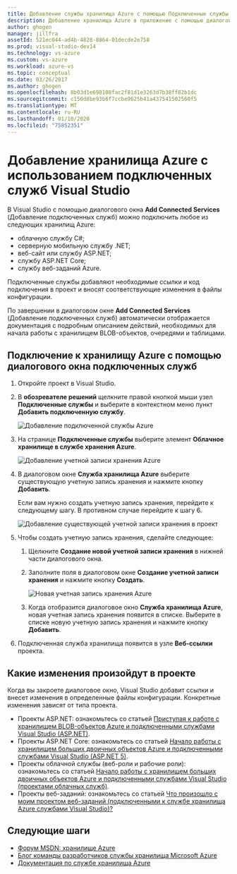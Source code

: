 ```yaml
---
title: Добавление службы хранилища Azure с помощью Подключенные службы
description: Добавление хранилища Azure в приложение с помощью диалогового окна "Добавление подключенных служб" в Visual Studio
author: ghogen
manager: jillfra
assetId: 521ec044-ad4b-4828-8864-01decde2e758
ms.prod: visual-studio-dev14
ms.technology: vs-azure
ms.custom: vs-azure
ms.workload: azure-vs
ms.topic: conceptual
ms.date: 03/26/2017
ms.author: ghogen
ms.openlocfilehash: 8b03d1e698108fac2f81d1e3263d7b38ff82b1dc
ms.sourcegitcommit: c150d0be93b6f7ccbe9625b41a437541502560f5
ms.translationtype: MT
ms.contentlocale: ru-RU
ms.lasthandoff: 01/10/2020
ms.locfileid: "75852351"
---
```

# <a name="adding-azure-storage-by-using-visual-studio-connected-services"></a>Добавление хранилища Azure с использованием подключенных служб Visual Studio
В Visual Studio с помощью диалогового окна **Add Connected Services** (Добавление подключенных служб) можно подключить любое из следующих хранилищ Azure:

- облачную службу C#;
- серверную мобильную службу .NET;
- веб-сайт или службу ASP.NET;
- службу ASP.NET Core;
- службу веб-заданий Azure.

Подключенные службы добавляют необходимые ссылки и код подключения в проект и вносят соответствующие изменения в файлы конфигурации.

По завершении в диалоговом окне **Add Connected Services** (Добавление подключенных служб) автоматически отображается документация с подробным описанием действий, необходимых для начала работы с хранилищем BLOB-объектов, очередями и таблицами.

## <a name="connect-to-azure-storage-using-the-connected-services-dialog"></a>Подключение к хранилищу Azure с помощью диалогового окна подключенных служб
1. Откройте проект в Visual Studio.

1. В **обозревателе решений** щелкните правой кнопкой мыши узел **Подключенные службы** и выберите в контекстном меню пункт **Добавить подключенную службу**.

    ![Добавление подключенной службы Azure](./media/vs-azure-tools-connected-services-storage/IC796702.png)

1. На странице **Подключенные службы** выберите элемент **Облачное хранилище в службе хранения Azure**.

    ![Добавление учетной записи хранения Azure](./media/vs-azure-tools-connected-services-storage/add-azure-storage.png)

1. В диалоговом окне **Служба хранилища Azure** выберите существующую учетную запись хранения и нажмите кнопку **Добавить**.

    Если вам нужно создать учетную запись хранения, перейдите к следующему шагу. В противном случае перейдите к шагу 6.

    ![Добавление существующей учетной записи хранения в проект](./media/vs-azure-tools-connected-services-storage/select-azure-storage-account.png)

1. Чтобы создать учетную запись хранения, сделайте следующее:

   1. Щелкните **Создание новой учетной записи хранения** в нижней части диалогового окна.

   1. Заполните поля в диалоговом окне **Создание учетной записи хранения** и нажмите кнопку **Создать**.

       ![Новая учетная запись хранения Azure](./media/vs-azure-tools-connected-services-storage/create-storage-account.png)

   1. Когда отобразится диалоговое окно **Служба хранилища Azure**, новая учетная запись хранения появится в списке. Выберите в списке новую учетную запись хранения и нажмите кнопку **Добавить**.

1. Подключенная служба хранилища появится в узле **Веб-ссылки** проекта.

## <a name="how-your-project-is-modified"></a>Какие изменения произойдут в проекте
Когда вы закроете диалоговое окно, Visual Studio добавит ссылки и внесет изменения в определенные файлы конфигурации. Конкретные изменения зависят от типа проекта.

- Проекты ASP.NET: ознакомьтесь со статьей [Приступая к работе с хранилищем BLOB-объектов Azure и подключенными службами Visual Studio (ASP.NET)](https://docs.microsoft.com/azure/visual-studio/vs-storage-aspnet-getting-started-blobs).
- Проекты ASP.NET Core: ознакомьтесь со статьей [Начало работы с хранилищем больших двоичных объектов Azure и подключенными службами Visual Studio (ASP.NET 5)](https://docs.microsoft.com/azure/visual-studio/vs-storage-aspnet5-getting-started-blobs).
- Проекты облачной службы (веб-роли и рабочие роли): ознакомьтесь со статьей [Начало работы с хранилищем больших двоичных объектов Azure и подключенными службами Visual Studio (проектами облачных служб)](https://docs.microsoft.com/azure/visual-studio/vs-storage-cloud-services-getting-started-blobs).
- Проекты веб-заданий: ознакомьтесь со статьей [Что произошло с моим проектом веб-заданий (подключенными к службе хранилища Azure службами Visual Studio)?](/azure/visual-studio/vs-storage-webjobs-what-happened)

## <a name="next-steps"></a>Следующие шаги
- [Форум MSDN: хранилище Azure](https://social.msdn.microsoft.com/forums/azure/home?forum=windowsazuredata)
- [Блог команды разработчиков службы хранилища Microsoft Azure](https://blogs.msdn.microsoft.com/windowsazurestorage/)
- [Документация по службе хранилища Azure](https://docs.microsoft.com/azure/storage/)
